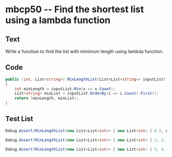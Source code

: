 # mbcp50 -- Find the shortest list using a lambda function

## Text

Write a function to find the list with minimum length using lambda function.

## Code

```csharp
public (int, List<string>) MinLengthList(List<List<string>> inputList) 
{
    int minLength = inputList.Min(x => x.Count);
    List<string> minList = inputList.OrderBy(i => i.Count).First();
    return (minLength, minList);
}
```

## Test List

```csharp
Debug.Assert(MinLengthList(new List<List<int>> { new List<int> { 0 }, new List<int> { 1, 3 }, new List<int> { 5, 7 }, new List<int> { 9, 11 }, new List<int> { 13, 15, 17 } }) == (1, new List<int> { 0 }));
```

```csharp
Debug.Assert(MinLengthList(new List<List<int>> { new List<int> { 1, 2, 3, 4, 5 }, new List<int> { 1, 2, 3, 4 }, new List<int> { 1, 2, 3 }, new List<int> { 1, 2 }, new List<int> { 1 } }) == (1, new List<int> { 1 }));
```

```csharp
Debug.Assert(MinLengthList(new List<List<int>> { new List<int> { 3, 4, 5 }, new List<int> { 6, 7, 8, 9 }, new List<int> { 10, 11, 12 }, new List<int> { 1, 2 } }) == (2, new List<int> { 1, 2 }));
```
